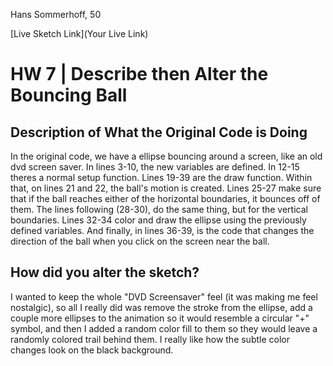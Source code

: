 Hans Sommerhoff, 50

[Live Sketch Link](Your Live Link)


# HW 7 | Describe then Alter the Bouncing Ball

## Description of What the Original Code is Doing

<!--
--This is a Comment Block--
-->
In the original code, we have a ellipse bouncing around a screen, like an old dvd screen saver. In lines 3-10, the new variables are defined. In 12-15 theres a normal setup function. Lines 19-39 are the draw function. Within that, on lines 21 and 22, the ball's motion is created. Lines 25-27 make sure that if the ball reaches either of the horizontal boundaries, it bounces off of them. The lines following (28-30), do the same thing, but for the vertical boundaries. Lines 32-34 color and draw the ellipse using the previously defined variables. And finally, in lines 36-39, is the code that changes the direction of the ball when you click on the screen near the ball.




## How did you alter the sketch?

<!--
-->
I wanted to keep the whole "DVD Screensaver" feel (it was making me feel nostalgic), so all I really did was remove the stroke from the ellipse, add a couple more ellipses to the animation so it would resemble a circular "+" symbol, and then I added a random color fill to them so they would leave a randomly colored trail behind them. I really like how the subtle color changes look on the black background.
